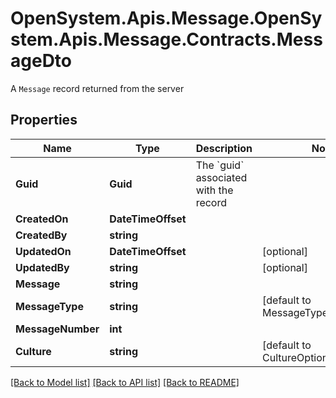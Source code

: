 # OpenSystem.Apis.Message.OpenSystem.Apis.Message.Contracts.MessageDto
A `Message` record returned from the server

## Properties

Name | Type | Description | Notes
------------ | ------------- | ------------- | -------------
**Guid** | **Guid** | The &#x60;guid&#x60; associated with the record | 
**CreatedOn** | **DateTimeOffset** |  | 
**CreatedBy** | **string** |  | 
**UpdatedOn** | **DateTimeOffset** |  | [optional] 
**UpdatedBy** | **string** |  | [optional] 
**Message** | **string** |  | 
**MessageType** | **string** |  | [default to MessageTypeOptions.FXL]
**MessageNumber** | **int** |  | 
**Culture** | **string** |  | [default to CultureOptions.ENUS]

[[Back to Model list]](../README.md#documentation-for-models) [[Back to API list]](../README.md#documentation-for-api-endpoints) [[Back to README]](../README.md)

